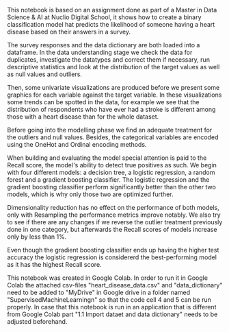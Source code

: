 This notebook is based on an assignment done as part of a Master in Data Science & AI at Nuclio Digital School, it shows how to create a binary classification model hat predicts the likelihood of someone having a heart disease based on their answers in a survey.

The survey responses and the data dictionary are both loaded into a dataframe. In the data understanding stage we check the data for duplicates, investigate the datatypes and correct them if necessary, run descriptive statistics and look at the distribution of the target values as well as null values and outliers.

Then, some univariate visualizations are produced before we present some graphics for each variable against the target variable. In these visualizations some trends can be spotted in the data, for example we see that the distribution of respondents who have ever had a stroke is different among those with a heart disease than for the whole dataset.

Before going into the modelling phase we find an adequate treatment for the outliers and null values. Besides, the categorical variables are encoded using the OneHot and Ordinal encoding methods.

When building and evaluating the model special attention is paid to the Recall score, the model's ability to detect true positives as such. We begin with four different models: a decision tree, a logistic regression, a random forest and a gradient boosting classifier. The logistic regression and the gradient boosting classifier perform significantly better than the other two models, which is why only those two are optimized further.

Dimensionality reduction has no effect on the performance of both models, only with Resampling the performance metrics improve notably. We also try to see if there are any changes if we reverse the outlier treatment previously done in one category, but afterwards the Recall scores of models increase only by less than 1%.

Even though the gradient boosting classifier ends up having the higher test accuracy the logistic regression is considererd the best-performing model as it has the highest Recall score.

This notebook was created in Google Colab. In order to run it in Google Colab the attached csv-files "heart_disease_data.csv" and "data_dictionary" need to be added to "MyDrive" in Google drive in a folder named "SupervisedMachineLearningn" so that the code cell 4 and 5 can be run properly. In case that this notebook is run in an application that is different from Google Colab part "1.1 Import dataet and data dictionary" needs to be adjusted beforehand.
